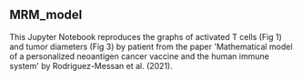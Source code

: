 ## MRM_model
This Jupyter Notebook reproduces the graphs of activated T cells (Fig 1) and tumor diameters (Fig 3) by patient from the paper
'Mathematical model of a personalized neoantigen cancer vaccine and the human immune system' by Rodriguez-Messan et al. (2021).
